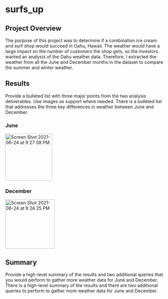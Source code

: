 # surfs_up

## Project Overview
The purpose of this project was to determine if a combination ice cream and surf shop would succeed in Oahu, Hawaii. The weather would have a large impact on the number of customers the shop gets, so the investors wanted an analysis of the Oahu weather data. Therefore, I extracted the weather from all the June and December months in the dataset to compare the summer and winter weather.


## Results
Provide a bulleted list with three major points from the two analysis deliverables. Use images as support where needed.
There is a bulleted list that addresses the three key differences in weather between June and December.
### June


<img width="147" alt="Screen Shot 2021-06-24 at 9 27 08 PM" src="https://user-images.githubusercontent.com/83552696/123369668-02165b00-d533-11eb-97f1-4a98dc4144d4.png">


### December

<img width="155" alt="Screen Shot 2021-06-24 at 9 24 25 PM" src="https://user-images.githubusercontent.com/83552696/123369597-e27f3280-d532-11eb-8eb3-d53af8f5bdac.png">



## Summary
Provide a high-level summary of the results and two additional queries that you would perform to gather more weather data for June and December.
There is a high-level summary of the results and there are two additional queries to perform to gather more weather data for June and December.

